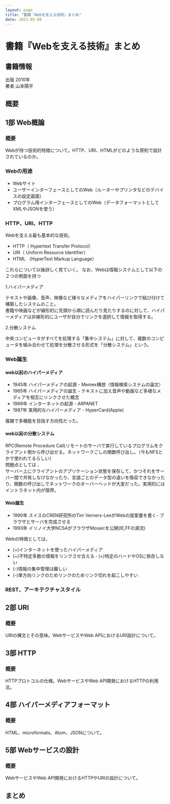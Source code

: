 ```yaml
---
layout: page
title: "書籍『Webを支える技術』まとめ"
date: 2021-05-09
---
```



# 書籍『Webを支える技術』まとめ
## 書籍情報
出版 2010年  
著者 山本陽平

## 概要



## 1部 Web概論
### 概要
Webが持つ技術的特徴について。HTTP、URI、HTMLがどのような原則で設計されているのか。
### Webの用途
- Webサイト
- ユーザーインターフェースとしてのWeb（ルーターやプリンタなどのデバイスの設定画面）
- プログラム用インターフェースとしてのWeb（データフォーマットとしてXMLやJSONを使う）
### HTTP、URI、HTTP
Webを支える最も基本的な技術。
- HTTP（ Hypertext Transfer Protocol）
- URI（ Uniform Resource Identifier）
- HTML （HyperText Markup Language）

これらについて以後詳しく見ていく。
なお、Webは情報システムとして以下の２つの側面を持つ

1.ハイパーメディア

テキストや画像、音声、映像など様々なメディアをハイパーリンクで結び付けて構築したシステムのこと。  
書籍や映画などが線形的に先頭から順に読んだり見たりするのに対して、ハイパーメディアは非線形的にユーザが自分でリンクを選択して情報を取得する。

2.分散システム

中央コンピュータがすべてを処理する「集中システム」に対して、複数のコンピュータを組み合わせて処理を分散させる形式を「分散システム」という。

### Web誕生
#### web以前のハイパーメディア
- 1945年 ハイパーメディアの起源 - Memex構想（情報検索システムの論文）
- 1965年 ハイパーメディアの誕生 - テキストに加え音声や動画など多様なメディアを相互にリンクさせた概念
- 1969年 インターネットの起源 - ARPANET
- 1987年 実用的なハイパーメディア - HyperCard(Apple)

複雑で多機能を目指す方向性だった。

#### web以前の分散システム
RPC(Remote Procedure Call)リモートのサーバで実行しているプログラムをクライアント側から呼び出せる。ネットワークごしの関数呼び出し。（今もNFSとかで使われてるらしい）  
問題点としては 、  
サーバー上にクライアントのアプリケーション状態を保存して、かつそれをサーバー間で共有しなけなかったり、言語ごとのデータ型の違いを吸収できなかったり、関数の呼び出しでネットワークのオーバーヘッドが大変だった。実用的にはイントラネット内が限界。

#### Web誕生
- 1990年 スイスのCREN研究所のTim Verners-LeeがWebの提案書を書く- ブラウザとサーバを完成させる
- 1993年 イリノイ大学NCSAがブラウザMosaicを公開(IE,FFの源流)

Webの特徴としては、  
- (+)インターネットを使ったハイパーメディア
- (+)不特定多数の情報をリンクさせ合える
‐ (+)特定のハードやOSに依存しない
- (-)情報の集中管理は難しい
- (-)単方向リンクのためリンクのためリンク切れを起こしやすい

### REST、アーキテクチャスタイル



## 2部 URI
### 概要
URIの構文とその意味。WebサービスやWeb APIにおけるURI設計について。



## 3部 HTTP
### 概要
HTTPプロトコルの仕様。WebサービスやWeb API開発におけるHTTPの利用法。



## 4部 ハイパーメディアフォーマット
### 概要
HTML、microformats、Atom、JSONについて。



## 5部 Webサービスの設計
### 概要
WebサービスやWeb API開発におけるHTTPやURIの設計について。



## まとめ
